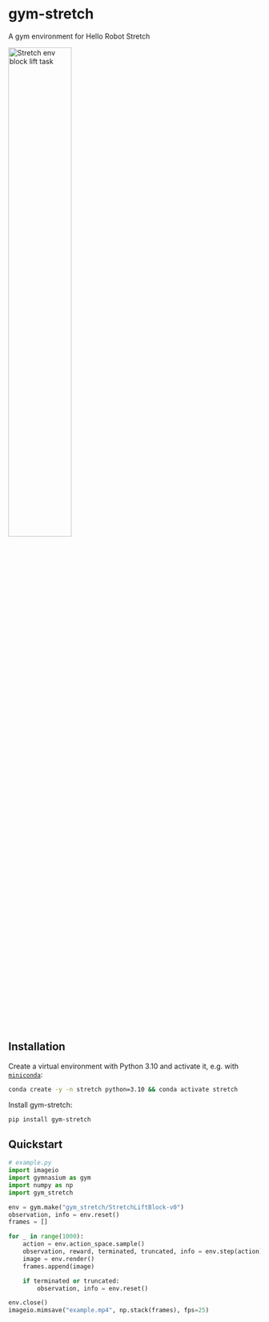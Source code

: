 # gym-stretch

A gym environment for Hello Robot Stretch

<img src="https://github.com/mmurray/gym-stretch/blob/main/assets/stretch_mujoco_block_with_cams_short.gif?raw=true" width="50%" alt="Stretch env block lift task"/>


## Installation

Create a virtual environment with Python 3.10 and activate it, e.g. with [`miniconda`](https://docs.anaconda.com/free/miniconda/index.html):
```bash
conda create -y -n stretch python=3.10 && conda activate stretch
```

Install gym-stretch:
```bash
pip install gym-stretch
```


## Quickstart

```python
# example.py
import imageio
import gymnasium as gym
import numpy as np
import gym_stretch

env = gym.make("gym_stretch/StretchLiftBlock-v0")
observation, info = env.reset()
frames = []

for _ in range(1000):
    action = env.action_space.sample()
    observation, reward, terminated, truncated, info = env.step(action)
    image = env.render()
    frames.append(image)

    if terminated or truncated:
        observation, info = env.reset()

env.close()
imageio.mimsave("example.mp4", np.stack(frames), fps=25)
```
